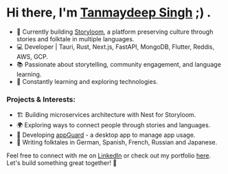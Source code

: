 # Hi there, I'm [Tanmaydeep Singh](https://tanmaydeep-singh.netlify.app/) ;) .

- 🚀 Currently building [Storyloom](https://storyloom.in/), a platform preserving culture through stories and folktale in multiple languages.
- 💻 Developer | Tauri, Rust, Next.js, FastAPI, MongoDB, Flutter, Reddis, AWS, GCP.
- 📚 Passionate about storytelling, community engagement, and language learning.
- 🌱 Constantly learning and exploring technologies.

### Projects & Interests:
- 🏗 Building microservices architecture with Nest for Storyloom.
- 🌍 Exploring ways to connect people through stories and languages.
- 📱 Developing [appGuard](https://github.com/tanmaydeep-singh) - a desktop app to manage app usage.
- 📖 Writing folktales in German, Spanish, French, Russian and Japanese.

Feel free to connect with me on [LinkedIn](https://www.linkedin.com/in/tanmaydeep-singh/) or check out my portfolio [here](https://tanmaydeep-singh.netlify.app/). Let's build something great together! 🚀
